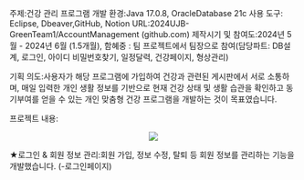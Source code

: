 주제:건강 관리 프로그램
개발 환경:Java 17.0.8, OracleDatabase 21c
사용 도구: Eclipse, Dbeaver,GitHub, Notion
URL:2024UJB-GreenTeam1/AccountManagement (github.com)
제작시기 및 참여도:2024년 5월 - 2024년 6월 (1.5개월), 
함혜중 : 팀 프로젝트에서 팀장으로 참여(담당파트: DB설계, 로그인, 아이디 비밀번호찾기, 일정달력, 건강페이지, 형상관리)

기획 의도:사용자가 해당 프로그램에 가입하여 건강과 관련된 게시판에서 서로 소통하며, 
매일 입력한 개인 생활 정보를 기반으로 현재 건강 상태 및 생활 습관을 확인하고 동기부여를 
얻을 수 있는 개인 맞춤형 건강 프로그램을 개발하는 것이 목표였습니다.

프로젝트 내용:
<p align="center">
  <img width"200" src="https://github.com/user-attachments/assets/3291ae5b-85e1-4ee4-8dbb-8cd8755e61e8
">
</p>
★로그인 & 회원 정보 관리:회원 가입, 정보 수정, 탈퇴 등 회원 정보를 관리하는 기능을 개발했습니다.
(-로그인페이지)
